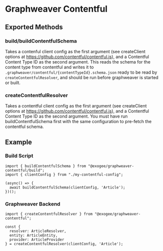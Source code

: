 # Graphweaver Contentful

## Exported Methods

### build/buildContentfulSchema

Takes a contenful client config as the first argument (see createClient options at https://github.com/contentful/contentful.js), and a Contentful Content Type ID as the second argument. This reads the schema for the content type from contentful and writes it to `.graphweaver/contentful/{contentTypeId}.schema.json` ready to be read by `createContentfulResolver`, and should be run before graphweaver is started or built.

### createContentfulResolver

Takes a contentful client config as the first argument (see createClient options at https://github.com/contentful/contentful.js), and a Contentful Content Type ID as the second argument. You must have run buildContentfulSchema first with the same configuration to pre-fetch the contentful schema.

## Example

### Build Script

```
import { buildContentfulSchema } from "@exogee/graphweaver-contentful/build";
import { clientConfig } from "./my-contentful-config";

(async() => {
  await buildContentfulSchema(clientConfig, 'Article');
})();

```

### Graphweaver Backend

```
import { createContentfulResolver } from "@exogee/graphweaver-contentful";

const {
  resolver: ArticleResolver,
  entity: ArticleEntity,
  provider: ArticleProvider
} = createContentfulResolver(clientConfig, 'Article');

```
